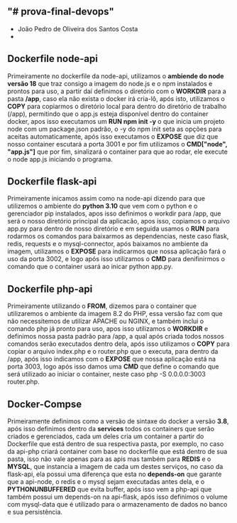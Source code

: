 "# prova-final-devops" 
-
- João Pedro de Oliveira dos Santos Costa
-
## Dockerfile node-api ##

Primeiramente no dockerfile da node-api, utilizamos o **ambiende do node versão 18** que traz consigo a imagem do node.js e o npm instalados e prontos para uso, a partir daí definimos o diretório com o **WORKDIR** para a pasta **/app**, caso ela não exista o docker irá cria-lô, após isto, utilizamos o **COPY** para copiarmos o diretório local para dentro do diretório de trabalho (/app), permitindo que o app.js esteja disponível dentro do container docker, apos isso executamos um **RUN npm init -y** o que inicia um projeto node com um package.json padrão, o -y do npm init seta as opções para aceitas automaticamente, após isso executamos o **EXPOSE** que diz que nosso container escutará a porta 3001 e por fim utilizamos o **CMD["node", "app.js"]** que por fim, sinalizará o container para que ao rodar, ele execute o node app.js iniciando o programa.

## Dockerfile flask-api ##

Primeiramente inicamos assim como na node-api dizendo para que utilizemos o ambiente do **python 3.10** que vem com o python e o gerenciador pip instalados, apos isso definimos o workdir para /app, que será o nosso diretório principal da aplicacão, apos isso, copiamos o arquivo app.py para dentro de nosso diretório e em seguida usamos o **RUN** para rodarmos os comandos para baixarmos as dependencias, neste caso flask, redis, requests e o mysql-connector, após baixamos no ambiente da imagem, utilizamos o **EXPOSE** para indicarmos que nossa aplicação fará o uso da porta 3002, e logo após isso utilizamos o **CMD** para denifinirmos o comando que o container usará ao inicar python app.py.

## Dockerfile php-api ##

Primeiramente utilizando o **FROM**, dizemos para o container que utilizaremos o ambiente da imagem 8.2 do PHP, essa versão faz com que não necessitemos de utilizar APACHE ou NGINX, e também inclui o comando php já pronto para uso, apos isso utilizamos o **WORKDIR** e definimos nossa pasta padrão para /app, a qual após criada todos nossos comandos serão executados dentro dela, após isso utilizamos o **COPY** para copiar o arquivo index.php e o router.php que o executa, para dentro da /app, após isso indicamos com o **EXPOSE** que nossa aplicação está na porta 3003, logo após isso damos uma **CMD** que define o comando que será utilizado ao iniciar o container, neste caso php -S 0.0.0.0:3003 router.php.

## Docker-Compse ##

Primeiramente definimos como a versão de sintaxe do docker a versão **3.8**, após isso definimos dentro da **services** todos os containers que serão criados e gerenciados, cada um deles cria um container a partir do Dockerfile que está dentro de sua respectiva pasta, por exemplo, no caso da api-php criará container com base no dockerfile que está dentro de sua pasta, isso não vale apenas para as apis mas também para **REDIS** e o **MYSQL**, que instancia a imagem de cada um destes serviços, no caso da flask-api, ela possui uma diferença que esta no **depends-on** que garante que a api-node, o redis e o mysql sejam executadas antes dela, e o **PYTHONUNBUFFERED** que evita buffer, após isso vem a php-api que também possui um depends-on na api-flask, após isso definimos o volume com mysql-data que é utilizado para o armazenamento de dados no banco e sua persistência.
